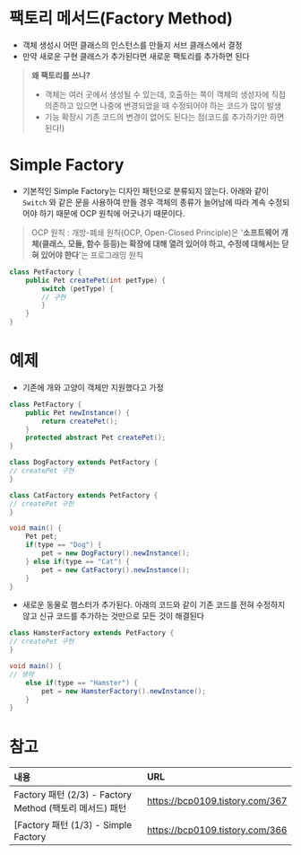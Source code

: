 
# 팩토리 메서드(Factory Method)

- 객체 생성시 어떤 클래스의 인스턴스를 만들지 서브 클래스에서 결정
- 만약 새로운 구현 클래스가 추가된다면 새로운 팩토리를 추가하면 된다

>**왜 팩토리를 쓰나?**
> - 객체는 여러 곳에서 생성될 수 있는데, 호출하는 쪽이 객체의 생성자에 직접 의존하고 있으면 나중에 변경되었을 때 수정되어야 하는 코드가 많이 발생
> - 기능 확장시 기존 코드의 변경이 없어도 된다는 점(코드를 추가하기만 하면 된다!)

# Simple Factory
-   기본적인 Simple Factory는 디자인 패턴으로 분류되지 않는다. 아래와 같이 `Switch` 와 같은 문을 사용하여 만들 경우 객체의 종류가 늘어남에 따라 계속 수정되어야 하기 때문에 OCP 원칙에 어긋나기 때문이다.
>OCP 원칙 : 개방-폐쇄 원칙(OCP, Open-Closed Principle)은 '**소프트웨어 개체(클래스, 모듈, 함수 등등)는 확장에 대해 열려 있어야 하고, 수정에 대해서는 닫혀 있어야 한다**'는 프로그래밍 원칙
```java
class PetFactory {
	public Pet createPet(int petType) {
		switch (petType) {
		// 구현
		}
	}
}
```

# 예제

- 기존에 개와 고양이 객체만 지원했다고 가정
```java
class PetFactory {
	public Pet newInstance() {
		return createPet();
	}
	protected abstract Pet createPet();
}

class DogFactory extends PetFactory {
// createPet 구현
}

class CatFactory extends PetFactory {
// createPet 구현
}

void main() {
	Pet pet;
	if(type == "Dog") {
		pet = new DogFactory().newInstance();
	} else if(type == "Cat") {
		pet = new CatFactory().newInstance();
	}
}
```
- 새로운 동물로 햄스터가 추가된다. 아래의 코드와 같이 기존 코드를 전혀 수정하지 않고 신규 코드를 추가하는 것만으로 모든 것이 해결된다
```java
class HamsterFactory extends PetFactory {
// createPet 구현
}

void main() {
// 생략
	else if(type == "Hamster") {
		pet = new HamsterFactory().newInstance();
	}
}
```
 

# 참고

|내용|URL|
|:---|:---|
|Factory 패턴 (2/3) - Factory Method (팩토리 메서드) 패턴|https://bcp0109.tistory.com/367|
[Factory 패턴 (1/3) - Simple Factory|https://bcp0109.tistory.com/366|